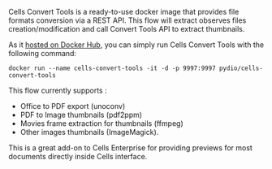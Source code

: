 Cells Convert Tools is a ready-to-use docker image that provides file formats conversion via a REST API. This flow will extract observes files creation/modification and call Convert Tools API to extract thumbnails.

As it [hosted on Docker Hub](https://hub.docker.com/r/pydio/cells-convert-tools), you can simply run Cells Convert Tools with the following command:
```
docker run --name cells-convert-tools -it -d -p 9997:9997 pydio/cells-convert-tools
```
This flow currently supports : 
 - Office to PDF export (unoconv)
 - PDF to Image thumbnails (pdf2ppm)
 - Movies frame extraction for thumbnails (ffmpeg)
 - Other images thumbnails (ImageMagick).

This is a great add-on to Cells Enterprise for providing previews for most documents directly inside Cells interface.